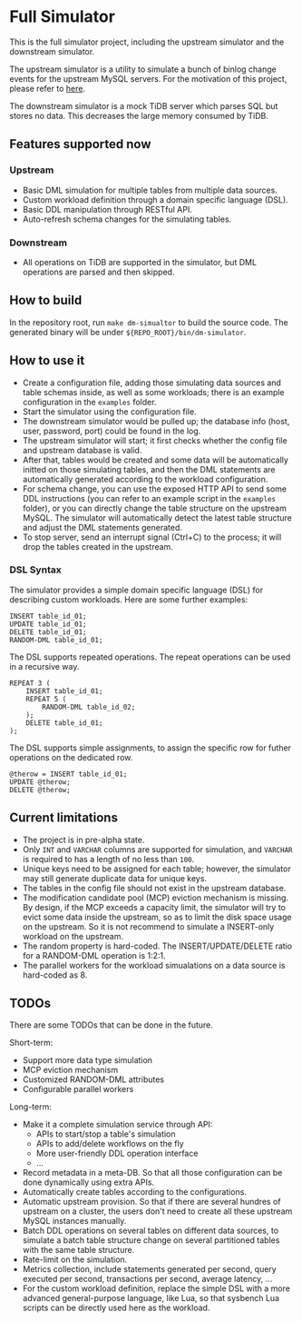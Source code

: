 # Full Simulator

This is the full simulator project, including the upstream simulator and the downstream simulator.

The upstream simulator is a utility to simulate a bunch of binlog change events for the upstream MySQL servers.  For the motivation of this project, please refer to [here](https://github.com/pingcap/tiflow/issues/4835).

The downstream simulator is a mock TiDB server which parses SQL but stores no data. This decreases the large memory consumed by TiDB.

## Features supported now

### Upstream

* Basic DML simulation for multiple tables from multiple data sources.
* Custom workload definition through a domain specific language (DSL).
* Basic DDL manipulation through RESTful API.
* Auto-refresh schema changes for the simulating tables.

### Downstream
* All operations on TiDB are supported in the simulator, but DML operations are parsed and then skipped.

## How to build

In the repository root, run ``make dm-simualtor`` to build the source code.  The generated binary will be under `${REPO_ROOT}/bin/dm-simulator`.

## How to use it

* Create a configuration file, adding those simulating data sources and table schemas inside, as well as some workloads; there is an example configuration in the `examples` folder.
* Start the simulator using the configuration file.
* The downstream simulator would be pulled up; the database info (host, user, password, port) could be found in the log.
* The upstream simulator will start; it first checks whether the config file and upstream database is valid.
* After that, tables would be created and some data will be automatically initted on those simulating tables, and then the DML statements are automatically generated according to the workload configuration.
* For schema change, you can use the exposed HTTP API to send some DDL instructions (you can refer to an example script in the `examples` folder), or you can directly change the table structure on the upstream MySQL.  The simulator will automatically detect the latest table structure and adjust the DML statements generated.
* To stop server, send an interrupt signal (Ctrl+C) to the process; it will drop the tables created in the upstream.

### DSL Syntax

The simulator provides a simple domain specific language (DSL) for describing custom workloads.  Here are some further examples:

```
INSERT table_id_01;
UPDATE table_id_01;
DELETE table_id_01;
RANDOM-DML table_id_01;
```

The DSL supports repeated operations.  The repeat operations can be used in a recursive way.
```
REPEAT 3 (
    INSERT table_id_01;
    REPEAT 5 (
        RANDOM-DML table_id_02;
    );
    DELETE table_id_01;
);
```

The DSL supports simple assignments, to assign the specific row for futher operations on the dedicated row.
```
@therow = INSERT table_id_01;
UPDATE @therow;
DELETE @therow;
```

## Current limitations

* The project is in pre-alpha state.
* Only ``INT`` and ``VARCHAR`` columns are supported for simulation, and ``VARCHAR`` is required to has a length of no less than ``100``.
* Unique keys need to be assigned for each table; however, the simulator may still generate duplicate data for unique keys.
* The tables in the config file should not exist in the upstream database.
* The modification candidate pool (MCP) eviction mechanism is missing.  By design, if the MCP exceeds a capacity limit, the simulator will try to evict some data inside the upstream, so as to limit the disk space usage on the upstream.  So it is not recommend to simulate a INSERT-only workload on the upstream.
* The random property is hard-coded.  The INSERT/UPDATE/DELETE ratio for a RANDOM-DML operation is 1:2:1.  
* The parallel workers for the workload simualations on a data source is hard-coded as 8.

## TODOs

There are some TODOs that can be done in the future.

Short-term:
* Support more data type simulation
* MCP eviction mechanism
* Customized RANDOM-DML attributes
* Configurable parallel workers

Long-term:
* Make it a complete simulation service through API:
    * APIs to start/stop a table's simulation
    * APIs to add/delete workflows on the fly
    * More user-friendly DDL operation interface
    * ...
* Record metadata in a meta-DB.  So that all those configuration can be done dynamically using extra APIs.
* Automatically create tables according to the configurations.
* Automatic upstream provision.  So that if there are several hundres of upstream on a cluster, the users don't need to create all these upstream MySQL instances manually.
* Batch DDL operations on several tables on different data sources, to simulate a batch table structure change on several partitioned tables with the same table structure.
* Rate-limit on the simulation.
* Metrics collection, include statements generated per second, query executed per second, transactions per second, average latency, ...
* For the custom workload definition, replace the simple DSL with a more advanced general-purpose language, like Lua, so that sysbench Lua scripts can be directly used here as the workload.
